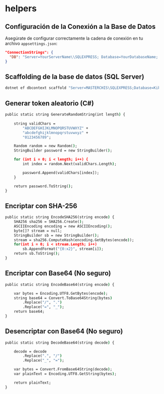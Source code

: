 # helpers

## Configuración de la Conexión a la Base de Datos

Asegúrate de configurar correctamente la cadena de conexión en tu archivo `appsettings.json`:

```json
"ConnectionStrings": {
  "DB": "Server=YourServerName\\SQLEXPRESS; Database=YourDatabaseName; Integrated Security=true; Persist Security Info=False; TrustServerCertificate=True"
}
```

## Scaffolding de la base de datos (SQL Server)
```cmd
dotnet ef dbcontext scaffold "Server=MASTERCHIS\SQLEXPRESS;Database=Kikis_DB;Integrated Security=True;TrustServerCertificate=True" Microsoft.EntityFrameworkCore.SqlServer -o Data
```

## Generar token aleatorio (C#)
```cmd
public static string GenerateRandomString(int length) {
    
    string validChars = 
        "ABCDEFGHIJKLMNOPQRSTUVWXYZ" +
        "abcdefghijklmnopqrstuvwxyz" +
        "0123456789";

    Random random = new Random();
    StringBuilder password = new StringBuilder();

    for (int i = 0; i < length; i++) {
        int index = random.Next(validChars.Length);

        password.Append(validChars[index]);
    }

    return password.ToString();
}
```

## Encriptar con SHA-256
```cmd
public static string EncodeSHA256(string encode) {
    SHA256 sha256 = SHA256.Create();
    ASCIIEncoding encoding = new ASCIIEncoding();
    byte[]? stream = null;
    StringBuilder sb = new StringBuilder();
    stream = sha256.ComputeHash(encoding.GetBytes(encode));
    for(int i = 0; i < stream.Length; i++)
        sb.AppendFormat("{0:x2}", stream[i]);
    return sb.ToString();
}
```

## Encriptar con Base64 (No seguro) 
```cmd
public static string EncodeBase64(string encode) {

    var bytes = Encoding.UTF8.GetBytes(encode);
    string base64 = Convert.ToBase64String(bytes)
        .Replace("/", ".")
        .Replace("=", "_");
    return base64;
}
```
## Desencriptar con Base64 (No seguro) 
```cmd
public static string DecodeBase64(string decode) {

    decode = decode
        .Replace(".", "/")
        .Replace("_", "=");

    var bytes = Convert.FromBase64String(decode);
    var plainText = Encoding.UTF8.GetString(bytes);

    return plainText;
}
```

